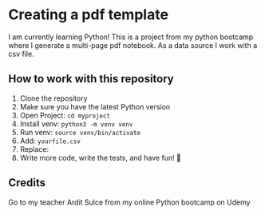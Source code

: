 # Creating a pdf template 
I am currently learning Python! This is a project from my python bootcamp
where I generate a multi-page pdf notebook. As a data source I work with a csv file.

## How to work with this repository
1. Clone the repository
2. Make sure you have the latest Python version
3. Open Project: `cd myproject`
4. Install venv: `python3 -m venv venv`
5. Run venv: `source venv/bin/activate`
6. Add: `yourfile.csv`
7. Replace: 
14. Write more code, write the tests, and have fun! 🎉


## Credits 
Go to my teacher Ardit Sulce from my online Python bootcamp on Udemy
